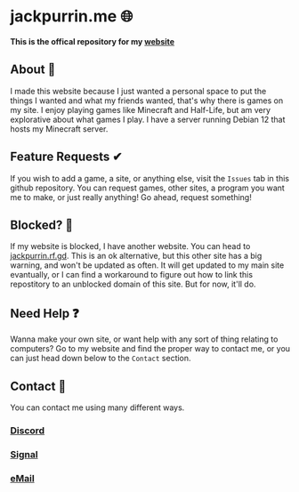 # jackpurrin.me 🌐
**This is the offical repository for my [website](https://jackpurrin.me)**

## About 🤘
I made this website because I just wanted a personal space to put the things I wanted and what my friends wanted, that's why there is games on my site. 
I enjoy playing games like Minecraft and Half-Life, but am very explorative about what games I play.
I have a server running Debian 12 that hosts my Minecraft server.

## Feature Requests ✔
If you wish to add a game, a site, or anything else, visit the `Issues` tab in this github repository.
You can request games, other sites, a program you want me to make, or just really anything! Go ahead, request something!

## Blocked? 🚫
If my website is blocked, I have another website. You can head to [jackpurrin.rf.gd](https://jackpurrin.rf.gd). This is an ok alternative, but this other site has a big warning, and won't be updated as often. It will get updated to my main site evantually, or I can find a workaround to figure out how to link this repostitory to an unblocked domain of this site. But for now, it'll do.

## Need Help ❓
Wanna make your own site, or want help with any sort of thing relating to computers? Go to my website and find the proper way to contact me, or you can just head down below to the `Contact` section.

## Contact 📱
You can contact me using many different ways.

### [Discord](https://discord.gg/MDMDE2Jfkg) 

### [Signal](https://signal.me/#eu/n9lisVJryYSkzNgPdVGXZ9dFxZmlsjyoySqMdaM155G-1E-CcjtEe5qK4PriFv8w)

### [eMail](mailto:jackpurrin@proton.me)




